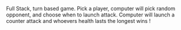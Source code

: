 Full Stack, turn based game. Pick a player, computer will pick random opponent,
and choose when to launch attack. Computer will launch a counter attack and 
whoevers health lasts the longest wins ! 
